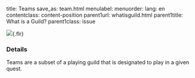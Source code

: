title: Teams
save_as: team.html
menulabel:
menuorder:
lang: en
contentclass: content-position
parent1url: whatisguild.html
parent1title: What is a Guild?
parent1class: issue

![]({static}/images/team.png){.flr}

### Details

Teams are a subset of a playing guild that is designated to play in a given quest.

